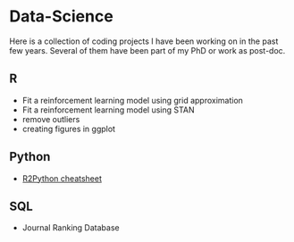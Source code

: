 # Data-Science

Here is a collection of coding projects I have been working on in the past few years. Several of them have been part of my PhD or work as post-doc.

## R
- Fit a reinforcement learning model using grid approximation
- Fit a reinforcement learning model using STAN
- remove outliers
- creating figures in ggplot

## Python
- [R2Python cheatsheet](https://github.com/verenasarrazin/Data-Science/blob/main/Python/R2Python.html)

## SQL
- Journal Ranking Database
